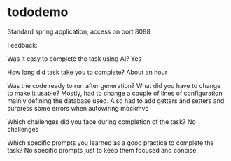 # tododemo

Standard spring application, access on port 8088

Feedback:

Was it easy to complete the task using AI? Yes

How long did task take you to complete? About an hour

Was the code ready to run after generation? What did you have to change to make it usable? Mostly, had to change a couple of lines of configuration mainly defining the database used. Also had to add getters and setters and surpress some errors when autowiring mockmvc

Which challenges did you face during completion of the task? No challenges

Which specific prompts you learned as a good practice to complete the task? No specific prompts just to keep them focused and concise.
